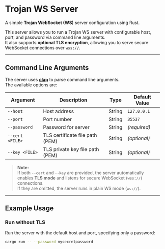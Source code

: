 # Trojan WS Server

A simple **Trojan WebSocket (WS)** server configuration using Rust.

This server allows you to run a Trojan WS server with configurable host, port, and password via command line arguments.  
It also supports **optional TLS encryption**, allowing you to serve secure WebSocket connections over `wss://`.

---

## Command Line Arguments

The server uses [**clap**](https://crates.io/crates/clap) to parse command line arguments.  
The available options are:

| Argument         | Description                     | Type   | Default Value   |
|------------------|----------------------------------|--------|----------------|
| `--host`         | Host address                     | String | `127.0.0.1`    |
| `--port`         | Port number                      | String | `35537`        |
| `--password`     | Password for server               | String | *(required)*   |
| `--cert <FILE>`  | TLS certificate file path (PEM)   | String | *(optional)*   |
| `--key <FILE>`   | TLS private key file path (PEM)   | String | *(optional)*   |

> **Note:**  
> If both `--cert` and `--key` are provided, the server automatically enables **TLS mode** and listens for secure WebSocket (`wss://`) connections.  
> If they are omitted, the server runs in plain WS mode (`ws://`).

---

## Example Usage

### Run without TLS
Run the server with the default host and port, specifying only a password:

```bash
cargo run -- --password mysecretpassword
